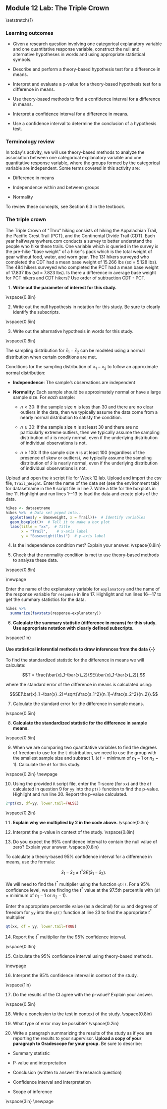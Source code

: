 ## Module 12 Lab:  The Triple Crown

\setstretch{1}

### Learning outcomes

* Given a research question involving one categorical explanatory variable and one quantitative response variable, construct the null and alternative hypotheses
  in words and using appropriate statistical symbols.

* Describe and perform a theory-based hypothesis test for a difference in means.

* Interpret and evaluate a p-value for a theory-based hypothesis test for a difference in means.

* Use theory-based methods to find a confidence interval for a difference in means.

* Interpret a confidence interval for a difference in means.

* Use a confidence interval to determine the conclusion of a hypothesis test.

### Terminology review

In today's activity, we will use theory-based methods to analyze the association between one categorical explanatory variable and one quantitative response variable, where the groups formed by the categorical variable are independent. Some terms covered in this activity are:

* Difference in means

* Independence within and between groups

* Normality

To review these concepts, see Section 6.3 in the textbook.


### The triple crown 

The Triple Crown of "Thru" hiking consists of hiking the Appalachian Trail, the Pacific Crest Trail (PCT), and the Continental Divide Trail (CDT). Each year halfwayanywhere.com conducts a survey to better understand the people who hike these trails. One variable which is queried in the survey is the pre-hike "base weight" of a hiker's pack which is the total weight of gear without food, water, and worn gear. The 131 hikers surveyed who completed the CDT had a mean base weight of 15.266 lbs (sd = 5.128 lbs).  The 484 hikers surveyed who completed the PCT had a mean base weight of 17.837 lbs (sd = 7.823 lbs). Is there a difference in average base weight for PCT hikers and CDT hikers?  Use order of subtraction CDT - PCT.  

1. **Write out the parameter of interest for this study.**

\vspace{0.8in}

2.  Write out the null hypothesis in notation for this study.  Be sure to clearly identify the subscripts.

\vspace{0.5in}

3. Write out the alternative hypothesis in words for this study.

\vspace{0.8in}

The sampling distribution for $\bar{x}_1-\bar{x}_2$ can be modeled using a normal distribution when certain conditions are met.

Conditions for the sampling distribution of $\bar{x}_1-\bar{x}_2$ to follow an approximate normal distribution:

* **Independence**: The sample’s observations are independent

* **Normality**: Each sample should be approximately normal or have a large sample size. For *each* sample:

    - $n < 30$: If the sample size $n$ is less than 30 and there are no clear outliers in the data, then we typically assume the data come from a nearly normal distribution to satisfy the condition.

    - $n \ge 30$: If the sample size $n$ is at least 30 and there are no particularly extreme outliers, then we typically assume the sampling distribution of $\bar{x}$ is nearly normal, even if the underlying distribution of individual observations is not.
    
     - $n \geq 100$: If the sample size $n$ is at least 100 (regardless of the presence of skew or outliers), we typically assume the sampling distribution of $\bar{x}$ is nearly normal, even if the underlying distribution of individual observations is not.
    
Upload and open the `R` script file for Week 12 lab. Upload and import the csv file, `Trail_Weight`. Enter the name of the data set (see the environment tab) for datasetname in the `R` script file in line 7. Write a title for the boxplots in line 11. Highlight and run lines 1--13 to load the data and create plots of the data.


```r
hikes <- datasetname
hikes %>%  # Data set piped into...
  ggplot(aes(y = Baseweight, x = Trail))+  # Identify variables
  geom_boxplot()+  # Tell it to make a box plot
  labs(title = "xx",  # Title
       x = "Trail",    # x-axis label
       y = "Baseweight(lbs)")  # y-axis label
```

4.  Is the independence condition met?  Explain your answer.
\vspace{0.8in}

5. Check that the normality condition is met to use theory-based methods to analyze these data.

\vspace{0.8in}

\newpage

Enter the name of the explanatory variable for `explanatory` and the name of the response variable for `response` in line 17.  Highlight and run lines 16--17 to get the summary statistics for the data.


```r
hikes %>%
  summarize(favstats(response~explanatory))
```

6. **Calculate the summary statistic (difference in means) for this study.  Use appropriate notation with clearly defined subscripts.**

\vspace{1in}

#### Use statistical inferential methods to draw inferences from the data {-}

To find the standardized statistic for the difference in means we will calculate:

$$T = \frac{\bar{x}_1-\bar{x}_2}{SE(\bar{x}_1-\bar{x}_2)},$$

where the standard error of the difference in means is calculated using:

$$SE(\bar{x}_1 -\bar{x}_2)=\sqrt{\frac{s_1^2}{n_1}+\frac{s_2^2}{n_2}}.$$

7.  Calculate the standard error for the difference in sample means.

\vspace{0.5in}

8.  **Calculate the standardized statistic for the difference in sample means.**

\vspace{0.5in}

9.  When we are comparing two quantitative variables to find the degrees of freedom to use for the t-distribution, we need to use the group with the smallest sample size and subtract 1.  (`df` = minimum of $n_1 - 1$ or  $n_2 - 1$).  Calculate the `df` for this study.

\vspace{0.2in}
\newpage

10. Using the provided `R` script file, enter the T-score (for `xx`) and the `df` calculated in question 9 for `yy` into the `pt()` function to find the p-value.  Highlight and run line 20.  Report the p-value calculated. 


```r
2*pt(xx, df=yy, lower.tail=FALSE)
```
\vspace{0.2in}

11. **Explain why we multiplied by 2 in the code above.**
\vspace{0.3in}

12.  Interpret the p-value in context of the study.
\vspace{0.8in}

13.  Do you expect the 95\% confidence interval to contain the null value of zero?  Explain your answer.
\vspace{0.8in}


To calculate a theory-based 95\% confidence interval for a difference in means, use the formula:

$$\bar{x}_1- \bar{x}_2\pm t^* SE(\bar{x}_1- \bar{x}_2).$$

We will need to find the $t^*$ multiplier using the function `qt()`.  For a 95\% confidence level, we are finding the $t^*$ value at the 97.5th percentile with (`df` = minimum of $n_1 - 1$ or  $n_2 - 1$).

Enter the appropriate percentile value (as a decimal) for `xx` and degrees of freedom for `yy` into the `qt()` function at line 23 to find the appropriate $t^*$ multiplier


```r
qt(xx, df = yy, lower.tail=TRUE)
```
14. Report the $t^*$ multiplier for the 95\% confidence interval.

\vspace{0.3in}

15.  Calculate the 95\% confidence interval using theory-based methods.

\newpage

16.  Interpret the 95\% confidence interval in context of the study.

\vspace{1in}

17.  Do the results of the CI agree with the p-value?  Explain your answer.

\vspace{0.5in}

18.  Write a conclusion to the test in context of the study.
\vspace{0.8in}

19.  What type of error may be possible?
\vspace{0.2in}

20.  Write a paragraph summarizing the results of the study as if you are reporting the results to your supervisor.  **Upload a copy of your paragraph to Gradescope for your group.**  Be sure to describe:

* Summary statistic

* P-value and interpretation

* Conclusion (written to answer the research question)

* Confidence interval and interpretation

* Scope of inference

\vspace{3in}
\newpage


